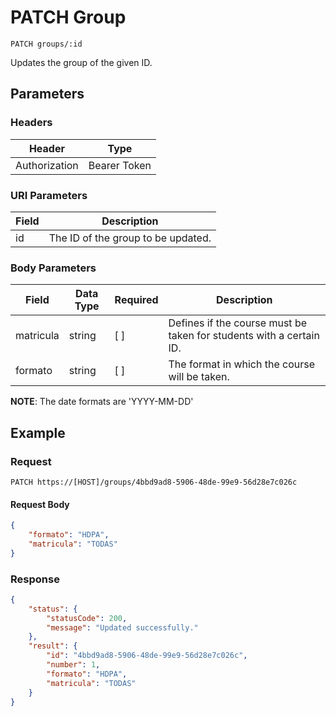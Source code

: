 # PATCH Group

    PATCH groups/:id
    
Updates the group of the given ID.

## Parameters

### Headers
Header | Type
--- | ---
Authorization | Bearer Token

### URI Parameters
Field | Description
--- | ---
id | The ID of the group to be updated.

### Body Parameters

Field | Data Type | Required | Description
--- | --- | --- | ---
matricula | string | [ ] | Defines if the course must be taken for students with a certain ID.
formato | string | [ ] | The format in which the course will be taken.

**NOTE**: The date formats are 'YYYY-MM-DD'

## Example
### Request

    PATCH https://[HOST]/groups/4bbd9ad8-5906-48de-99e9-56d28e7c026c

#### Request Body    
```json
{
    "formato": "HDPA",
    "matricula": "TODAS"
}
```

### Response
``` json
{
    "status": {
        "statusCode": 200,
        "message": "Updated successfully."
    },
    "result": {
        "id": "4bbd9ad8-5906-48de-99e9-56d28e7c026c",
        "number": 1,
        "formato": "HDPA",
        "matricula": "TODAS"
    }
}
```
